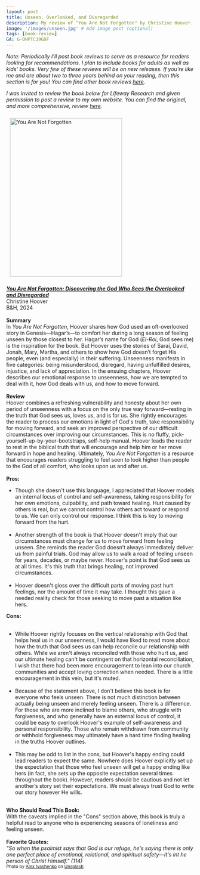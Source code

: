 ```yaml
---
layout: post
title: Unseen, Overlooked, and Disregarded
description: My review of "You Are Not Forgotten" by Christine Hoover.
image: '/images/unseen.jpg' # Add image post (optional)
tags: [book-review]
GA: G-DHPTC39GDF
---
```


*Note: Periodically I'll post book reviews to serve as a resource for readers looking for recommendations. I plan to include books for adults as well as kids' books. Very few of these reviews will be on new releases. If you're like me and are about two to three years behind on your reading, then this section is for you! You can find other book reviews [here](https://www.meredithcook.net/tags/#book-review).* 

*I was invited to review the book below for Lifeway Research and given permission to post a review to my own website. You can find the original, and more comprehensive, review [here](https://research.lifeway.com/2024/05/31/navigating-seasons-of-feeling-unseen/).* 

<p align="center">

<a href="https://amzn.to/4eeHU7F" target="blank"><img src="meredithcook.github.io/images/hoover.jpg" alt="You Are Not Forgotten" style="width:300px;height:425px;padding:10px" align="center"></a></p>
<p>
<b><a href= "https://amzn.to/4eeHU7F" target= "blank"><i>You Are Not Forgotten: Discovering the God Who Sees the Overlooked and Disregarded</i></a></b>
<br> 
Christine Hoover
<br>
B&H, 2024
<br>
<br>
<b>Summary</b>
<br>
    In <i>You Are Not Forgotten</i>, Hoover shares how God used an oft-overlooked story in Genesis—Hagar’s—to comfort her during a long season of feeling unseen by those closest to her. Hagar’s name for God (<i>El-Roi</i>, God sees me) is the inspiration for the book. But Hoover uses the stories of Sarai, David, Jonah, Mary, Martha, and others to show how God doesn’t forget His people, even (and especially) in their suffering. Unseenness manifests in five categories: being misunderstood, disregard, having unfulfilled desires, injustice, and lack of appreciation. In the ensuing chapters, Hoover describes our emotional response to unseenness, how we are tempted to deal with it, how God deals with us, and how to move forward.
<br>
<br>
<b>Review</b>
<br>
Hoover combines a refreshing vulnerability and honesty about her own period of unseenness with a focus on the only true way forward—resting in the truth that God sees us, loves us, and is for us. She rightly encourages the reader to process our emotions in light of God's truth, take responsibility for moving forward, and seek an improved perspective of our difficult circumstances over improving our circumstances. This is no fluffy, pick-yourself-up-by-your-bootstraps, self-help manual. Hoover leads the reader to rest in the biblical truth that will encourage and help him or her move forward in hope and healing.  Ultimately, <i>You Are Not Forgotten</i> is a resource that encourages readers struggling to feel seen to look higher than people to the God of all comfort, who looks upon us and after us.
<br>
<br>
<b>Pros:</b>
<ul>
<li>Though she doesn't use this language, I appreciated that Hoover models an internal locus of control and self-awareness, taking responsibility for her own emotions, culpability, and path toward healing. Hurt caused by others is real, but we cannot control how others act toward or respond to us. We can only control our response. I think this is key to moving forward from the hurt.</li> 
<br>
<li>Another strength of the book is that Hoover doesn't imply that our circumstances must change for us to move forward from feeling unseen. She reminds the reader God doesn’t always immediately deliver us from painful trials. God may allow us to walk a road of feeling unseen for years, decades, or maybe never. Hoover's point is that God sees us at all times. It's this truth that brings healing, not improved circumstances.</li> 
<br>
<li>Hoover doesn't gloss over the difficult parts of moving past hurt feelings, nor the amount of time it may take. I thought this gave a needed reality check for those seeking to move past a situation like hers.</li> 
</ul>
<b>Cons:</b>
<br>
<br>
<ul>
<li>While Hoover rightly focuses on the vertical relationship with God that helps heal us in our unseenness, I would have liked to read more about how the truth that God sees us can help reconcile our relationship with others. While we aren't always reconciled with those who hurt us, and our ultimate healing can't be contingent on that horizontal reconciliation, I wish that there had been more encouragement to lean into our church communities and accept loving correction when needed. There is a little encouragement in this vein, but it's muted.</li>
<br>
<li>Because of the statement above, I don't believe this book is for everyone who feels unseen. There is not much distinction between actually being unseen and merely feeling unseen. There is a difference. For those who are more inclined to blame others, who struggle with forgiveness, and who generally have an external locus of control, it could be easy to overlook Hoover's example of self-awareness and personal responsibility. Those who remain withdrawn from community or withhold forgiveness may ultimately have a hard time finding healing in the truths Hoover outlines.</li>
<br>
<li>This may be odd to list in the cons, but Hoover's happy ending could lead readers to expect the same. Nowhere does Hoover explicitly set up the expectation that those who feel unseen will get a happy ending like hers (in fact, she sets up the opposite expectation several times throughout the book). However, readers should be cautious and not let another’s story set their expectations. We must always trust God to write our story however He wills.</li>
</ul> 
<br>
<b>Who Should Read This Book:</b>
<br>
	With the caveats implied in the "Cons" section above, this book is truly a helpful read to anyone who is experiencing seasons of loneliness and feeling unseen. 
<br>
<br>
<b>Favorite Quotes:</b>
<br>
<i>"So when the psalmist says that God is our refuge, he's saying there is only one perfect place of emotional, relational, and spiritual safety—it's int he person of Christ Himself." (114)</i>
<br>
<sub>Photo by <a href="https://unsplash.com/@alexmedia?utm_content=creditCopyText&utm_medium=referral&utm_source=unsplash">Alex Ivashenko</a> on <a href="https://unsplash.com/photos/grayscale-photography-of-woman-facing-window-RLdcScGQEJ4?utm_content=creditCopyText&utm_medium=referral&utm_source=unsplash">Unsplash</a></sub>
  
